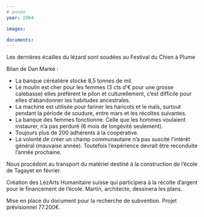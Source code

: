 ```yaml
---
# année
year: 2004

images:

documents:
---
```


Les dernières écailles du lézard sont soudées au Festival du Chien à Plume

Bilan de Dan Marké :

- La banque céréalière stocke 8,5 tonnes de mil.
- Le moulin est cher pour les femmes (3 cts d’€ pour une grosse calebasse) elles préfèrent le pilon et culturellement, c’est difficile pour elles d’abandonner les habitudes ancestrales.
- La machine est utilisée pour fariner les haricots et le maïs, surtout pendant la période de soudure, entre mars et les récoltes suivantes.
- La banque des femmes fonctionne. Celle que les hommes voulaient instaurer, n’a pas perduré (6 mois de longévité seulement).
- Toujours plus de 200 adhérents à la coopérative.
- La volonté de créer un champ communautaire n’a pas suscité l'intérêt général (mauvaise année). Toutefois l’expérience devrait être reconduite l’année prochaine.


Nous procédont au transport du matériel destiné à la construction de l’école de Tagayet en février.

Création des LézArts Humanitaire suisse qui participera à la récolte d’argent pour le financement de l’école. Martin, architecte, dessinera les plans.

Mise en place du document pour la recherche de subvention. Projet prévisionnel 77.200€.
